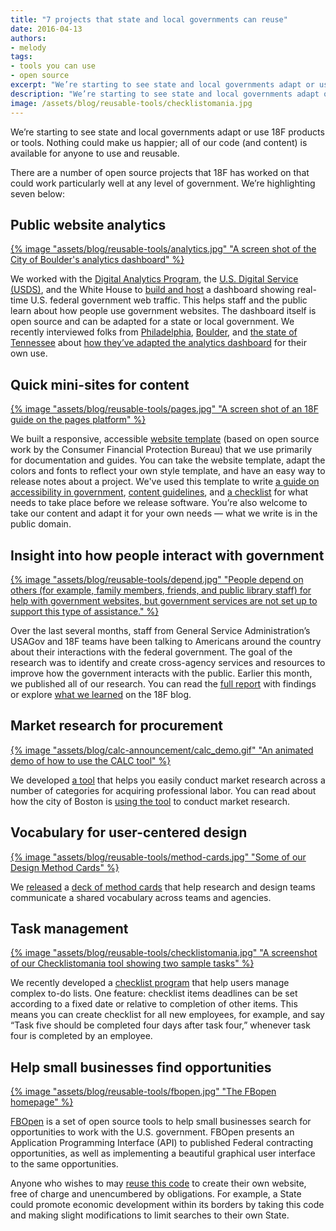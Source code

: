 ```yaml
---
title: "7 projects that state and local governments can reuse"
date: 2016-04-13
authors:
- melody
tags:
- tools you can use
- open source
excerpt: "We’re starting to see state and local governments adapt or use 18F products or tools. Nothing could make us happier. Here are seven projects that would work particularly well at any level of government."
description: "We’re starting to see state and local governments adapt or use 18F products or tools. Nothing could make us happier. Here are seven projects that would work particularly well at any level of government."
image: /assets/blog/reusable-tools/checklistomania.jpg
---
```


We’re starting to see state and local governments adapt or use 18F
products or tools. Nothing could make us happier; all of our code (and
content) is available for anyone to use and reusable.

There are a number of open source projects that 18F has worked on that
could work particularly well at any level of government. We’re
highlighting seven below:

Public website analytics
----------------------------------------------

[{% image "assets/blog/reusable-tools/analytics.jpg" "A screen shot of the City of Boulder's analytics dashboard" %}](https://bouldercolorado.gov/stats)

We worked with the [Digital Analytics
Program](https://www.digitalgov.gov/services/dap/), the [U.S. Digital
Service
(USDS)](https://obamawhitehouse.archives.gov/digital/united-states-digital-service),
and the White House to [build and
host](https://18f.gsa.gov/2015/03/19/how-we-built-analytics-usa-gov/) a
dashboard showing real-time U.S. federal government web traffic. This
helps staff and the public learn about how people use government
websites. The dashboard itself is open source and can be adapted for a
state or local government. We recently interviewed folks from
[Philadelphia](http://analytics.phila.gov/),
[Boulder](https://bouldercolorado.gov/stats), and [the state of
Tennessee](http://analytics.tdec.tn.gov/) about [how they’ve adapted
the analytics
dashboard](https://18f.gsa.gov/2016/01/06/tips-for-adapting-analytics-usa-gov/)
for their own use.

Quick mini-sites for content
--------------------------------------------------

[{% image "assets/blog/reusable-tools/pages.jpg" "A screen shot of an 18F guide on the pages platform" %}](https://pages.18f.gov/agile/)

We built a responsive, accessible [website
template](https://pages.18f.gov/) (based on open source work by the
Consumer Financial Protection Bureau) that we use primarily for
documentation and guides. You can take the website template, adapt the
colors and fonts to reflect your own style template, and have an easy
way to release notes about a project. We've used this template to write
[a guide on accessibility in
government](https://pages.18f.gov/accessibility/), [content
guidelines](https://pages.18f.gov/content-guide/), and [a
checklist](https://pages.18f.gov/before-you-ship/) for what needs to
take place before we release software. You’re also welcome to take our
content and adapt it for your own needs — what we write is in the public
domain.

Insight into how people interact with government
----------------------------------------------------------------------

[{% image "assets/blog/reusable-tools/depend.jpg" "People depend on others (for example, family members, friends, and public library staff) for help with government websites, but government services are not set up to support this type of assistance." %}](https://labs.usa.gov/files/FFD_ResearchReport.pdf)

Over the last several months, staff from General Service
Administration’s USAGov and 18F teams have been talking to Americans
around the country about their interactions with the federal government.
The goal of the research was to identify and create cross-agency
services and resources to improve how the government interacts with the
public. Earlier this month, we published all of our research. You can
read the [full report](https://labs.usa.gov/#research-report) with
findings or explore [what we
learned](https://18f.gsa.gov/tags/federal-front-door/) on the 18F blog.

Market research for procurement
-----------------------------------------------------

[{% image "assets/blog/calc-announcement/calc_demo.gif" "An animated demo of how to use the CALC tool" %}](https://calc.gsa.gov/)

We developed [a tool](https://calc.gsa.gov/) that helps you easily
conduct market research across a number of categories for acquiring
professional labor. You can read about how the city of Boston is [using
the
tool](https://18f.gsa.gov/2015/11/10/boston-is-using-gsa-calc-tool/) to
conduct market research.

Vocabulary for user-centered design
---------------------------------------------------------

[{% image "assets/blog/reusable-tools/method-cards.jpg" "Some of our Design Method Cards" %}](https://methods.18f.gov/)

We [released](https://18f.gsa.gov/2015/08/10/18f-design-methods/) a
[deck of method cards](https://methods.18f.gov/) that help research
and design teams communicate a shared vocabulary across teams and
agencies.

Task management
---------------

[{% image "assets/blog/reusable-tools/checklistomania.jpg" "A screenshot of our Checklistomania tool showing two sample tasks" %}](https://github.com/18F/checklistomania)

We recently developed a [checklist
program](https://github.com/18F/checklistomania) that help users manage
complex to-do lists. One feature: checklist items deadlines can be set
according to a fixed date or relative to completion of other items. This
means you can create checklist for all new employees, for example, and
say “Task five should be completed four days after task four,” whenever
task four is completed by an employee.

Help small businesses find opportunities
-----------------------------------------

[{% image "assets/blog/reusable-tools/fbopen.jpg" "The FBopen homepage" %}](https://fbopen.gsa.gov/)

[FBOpen](https://fbopen.gsa.gov/) is a set of open source tools to
help small businesses search for opportunities to work with the U.S.
government. FBOpen presents an Application Programming Interface (API)
to published Federal contracting opportunities, as well as implementing
a beautiful graphical user interface to the same opportunities.

Anyone who wishes to may [reuse this
code](https://github.com/18F/fbopen) to create their own website, free
of charge and unencumbered by obligations. For example, a State could
promote economic development within its borders by taking this code and
making slight modifications to limit searches to their own State.
